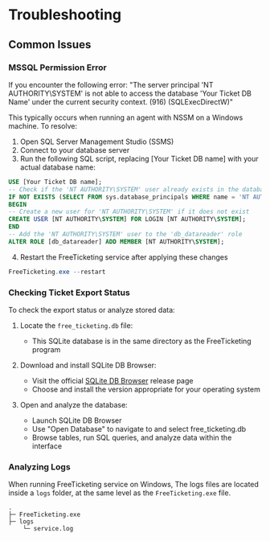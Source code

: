 # Troubleshooting

## Common Issues
### MSSQL Permission Error

If you encounter the following error:
"The server principal 'NT AUTHORITY\SYSTEM' is not able to access the database 'Your Ticket DB Name' under the current security context. (916) (SQLExecDirectW)"

This typically occurs when running an agent with NSSM on a Windows machine. To resolve:

1. Open SQL Server Management Studio (SSMS)
2. Connect to your database server
3. Run the following SQL script, replacing [Your Ticket DB name] with your actual database name:

```sql
USE [Your Ticket DB name];
-- Check if the 'NT AUTHORITY\SYSTEM' user already exists in the database
IF NOT EXISTS (SELECT FROM sys.database_principals WHERE name = 'NT AUTHORITY\SYSTEM')
BEGIN
-- Create a new user for 'NT AUTHORITY\SYSTEM' if it does not exist
CREATE USER [NT AUTHORITY\SYSTEM] FOR LOGIN [NT AUTHORITY\SYSTEM];
END
-- Add the 'NT AUTHORITY\SYSTEM' user to the 'db_datareader' role
ALTER ROLE [db_datareader] ADD MEMBER [NT AUTHORITY\SYSTEM];
```

4. Restart the FreeTicketing service after applying these changes
```powershell
FreeTicketing.exe --restart
```

### Checking Ticket Export Status

To check the export status or analyze stored data:

1. Locate the `free_ticketing.db` file:

   - This SQLite database is in the same directory as the FreeTicketing program

2. Download and install SQLite DB Browser:

   - Visit the official [SQLite DB Browser](https://github.com/sqlitebrowser/sqlitebrowser/releases/latest) release page
   - Choose and install the version appropriate for your operating system

3. Open and analyze the database:
   - Launch SQLite DB Browser
   - Use "Open Database" to navigate to and select free_ticketing.db
   - Browse tables, run SQL queries, and analyze data within the interface

### Analyzing Logs

When running FreeTicketing service on Windows, The logs files are located inside a `logs` folder, at the same level as the `FreeTicketing.exe` file.

```
.
├─ FreeTicketing.exe
├─ logs
    └─ service.log
```